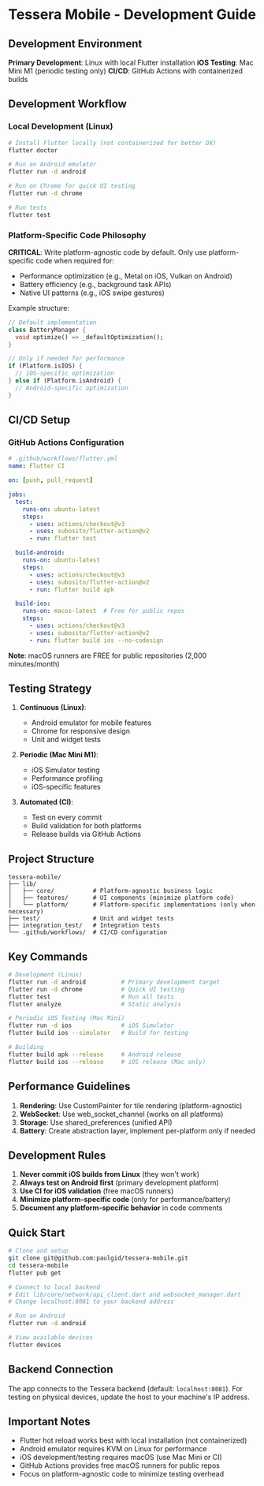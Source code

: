 # Tessera Mobile - Development Guide

## Development Environment

**Primary Development**: Linux with local Flutter installation
**iOS Testing**: Mac Mini M1 (periodic testing only)
**CI/CD**: GitHub Actions with containerized builds

## Development Workflow

### Local Development (Linux)

```bash
# Install Flutter locally (not containerized for better DX)
flutter doctor

# Run on Android emulator
flutter run -d android

# Run on Chrome for quick UI testing
flutter run -d chrome

# Run tests
flutter test
```

### Platform-Specific Code Philosophy

**CRITICAL**: Write platform-agnostic code by default. Only use platform-specific code when required for:
- Performance optimization (e.g., Metal on iOS, Vulkan on Android)
- Battery efficiency (e.g., background task APIs)
- Native UI patterns (e.g., iOS swipe gestures)

Example structure:
```dart
// Default implementation
class BatteryManager {
  void optimize() => _defaultOptimization();
}

// Only if needed for performance
if (Platform.isIOS) {
  // iOS-specific optimization
} else if (Platform.isAndroid) {
  // Android-specific optimization
}
```

## CI/CD Setup

### GitHub Actions Configuration

```yaml
# .github/workflows/flutter.yml
name: Flutter CI

on: [push, pull_request]

jobs:
  test:
    runs-on: ubuntu-latest
    steps:
      - uses: actions/checkout@v3
      - uses: subosito/flutter-action@v2
      - run: flutter test

  build-android:
    runs-on: ubuntu-latest
    steps:
      - uses: actions/checkout@v3
      - uses: subosito/flutter-action@v2
      - run: flutter build apk

  build-ios:
    runs-on: macos-latest  # Free for public repos
    steps:
      - uses: actions/checkout@v3
      - uses: subosito/flutter-action@v2
      - run: flutter build ios --no-codesign
```

**Note**: macOS runners are FREE for public repositories (2,000 minutes/month)

## Testing Strategy

1. **Continuous (Linux)**:
   - Android emulator for mobile features
   - Chrome for responsive design
   - Unit and widget tests

2. **Periodic (Mac Mini M1)**:
   - iOS Simulator testing
   - Performance profiling
   - iOS-specific features

3. **Automated (CI)**:
   - Test on every commit
   - Build validation for both platforms
   - Release builds via GitHub Actions

## Project Structure

```
tessera-mobile/
├── lib/
│   ├── core/           # Platform-agnostic business logic
│   ├── features/       # UI components (minimize platform code)
│   └── platform/       # Platform-specific implementations (only when necessary)
├── test/               # Unit and widget tests
├── integration_test/   # Integration tests
└── .github/workflows/  # CI/CD configuration
```

## Key Commands

```bash
# Development (Linux)
flutter run -d android          # Primary development target
flutter run -d chrome           # Quick UI testing
flutter test                    # Run all tests
flutter analyze                 # Static analysis

# Periodic iOS Testing (Mac Mini)
flutter run -d ios              # iOS Simulator
flutter build ios --simulator   # Build for testing

# Building
flutter build apk --release     # Android release
flutter build ios --release     # iOS release (Mac only)
```

## Performance Guidelines

1. **Rendering**: Use CustomPainter for tile rendering (platform-agnostic)
2. **WebSocket**: Use web_socket_channel (works on all platforms)
3. **Storage**: Use shared_preferences (unified API)
4. **Battery**: Create abstraction layer, implement per-platform only if needed

## Development Rules

1. **Never commit iOS builds from Linux** (they won't work)
2. **Always test on Android first** (primary development platform)
3. **Use CI for iOS validation** (free macOS runners)
4. **Minimize platform-specific code** (only for performance/battery)
5. **Document any platform-specific behavior** in code comments

## Quick Start

```bash
# Clone and setup
git clone git@github.com:paulgid/tessera-mobile.git
cd tessera-mobile
flutter pub get

# Connect to local backend
# Edit lib/core/network/api_client.dart and websocket_manager.dart
# Change localhost:8081 to your backend address

# Run on Android
flutter run -d android

# View available devices
flutter devices
```

## Backend Connection

The app connects to the Tessera backend (default: `localhost:8081`). 
For testing on physical devices, update the host to your machine's IP address.

## Important Notes

- Flutter hot reload works best with local installation (not containerized)
- Android emulator requires KVM on Linux for performance
- iOS development/testing requires macOS (use Mac Mini or CI)
- GitHub Actions provides free macOS runners for public repos
- Focus on platform-agnostic code to minimize testing overhead